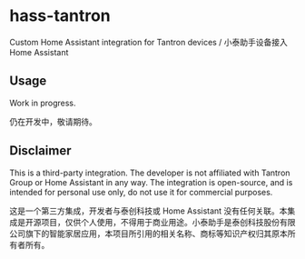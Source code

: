 # hass-tantron

Custom Home Assistant integration for Tantron devices / 小泰助手设备接入 Home Assistant

## Usage

Work in progress.

仍在开发中，敬请期待。

## Disclaimer

This is a third-party integration. The developer is not affiliated with Tantron Group or Home Assistant in any way. The integration is open-source, and is intended for personal use only, do not use it for commercial purposes.

这是一个第三方集成，开发者与泰创科技或 Home Assistant 没有任何关联。本集成是开源项目，仅供个人使用，不得用于商业用途。小泰助手是泰创科技股份有限公司旗下的智能家居应用，本项目所引用的相关名称、商标等知识产权归其原本所有者所有。
